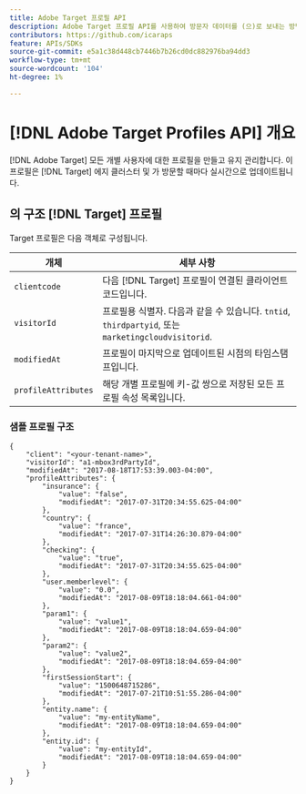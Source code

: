 ```yaml
---
title: Adobe Target 프로필 API
description: Adobe Target 프로필 API를 사용하여 방문자 데이터를 (으)로 보내는 방법 알아보기 [!DNL Target].
contributors: https://github.com/icaraps
feature: APIs/SDKs
source-git-commit: e5a1c38d448cb7446b7b26cd0dc882976ba94dd3
workflow-type: tm+mt
source-wordcount: '104'
ht-degree: 1%

---
```


# [!DNL Adobe Target Profiles API] 개요

[!DNL Adobe Target] 모든 개별 사용자에 대한 프로필을 만들고 유지 관리합니다. 이 프로필은 [!DNL Target] 에지 클러스터 및 가 방문할 때마다 실시간으로 업데이트됩니다.

## 의 구조 [!DNL Target] 프로필

Target 프로필은 다음 객체로 구성됩니다.

| 개체 | 세부 사항 |
| --- | --- |
| `clientcode` | 다음 [!DNL Target] 프로필이 연결된 클라이언트 코드입니다. |
| `visitorId` | 프로필용 식별자. 다음과 같을 수 있습니다. `tntid`, `thirdpartyid`, 또는 `marketingcloudvisitorid`. |
| `modifiedAt` | 프로필이 마지막으로 업데이트된 시점의 타임스탬프입니다. |
| `profileAttributes` | 해당 개별 프로필에 키-값 쌍으로 저장된 모든 프로필 속성 목록입니다. |

### 샘플 프로필 구조

```
{
    "client": "<your-tenant-name>",
    "visitorId": "a1-mbox3rdPartyId",
    "modifiedAt": "2017-08-18T17:53:39.003-04:00",
    "profileAttributes": {
        "insurance": {
            "value": "false",
            "modifiedAt": "2017-07-31T20:34:55.625-04:00"
        },
        "country": {
            "value": "france",
            "modifiedAt": "2017-07-31T14:26:30.879-04:00"
        },
        "checking": {
            "value": "true",
            "modifiedAt": "2017-07-31T20:34:55.625-04:00"
        },
        "user.memberlevel": {
            "value": "0.0",
            "modifiedAt": "2017-08-09T18:18:04.661-04:00"
        },
        "param1": {
            "value": "value1",
            "modifiedAt": "2017-08-09T18:18:04.659-04:00"
        },
        "param2": {
            "value": "value2",
            "modifiedAt": "2017-08-09T18:18:04.659-04:00"
        },
        "firstSessionStart": {
            "value": "1500648715286",
            "modifiedAt": "2017-07-21T10:51:55.286-04:00"
        },
        "entity.name": {
            "value": "my-entityName",
            "modifiedAt": "2017-08-09T18:18:04.659-04:00"
        },
        "entity.id": {
            "value": "my-entityId",
            "modifiedAt": "2017-08-09T18:18:04.659-04:00"
        }
    }
}
```
